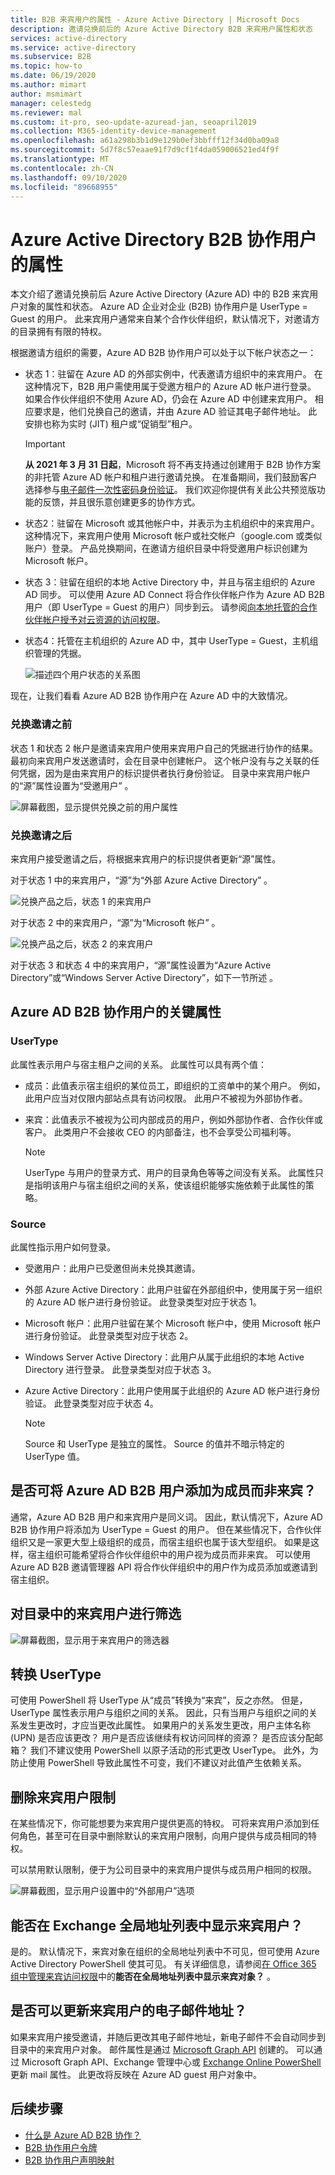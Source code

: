 ```yaml
---
title: B2B 来宾用户的属性 - Azure Active Directory | Microsoft Docs
description: 邀请兑换前后的 Azure Active Directory B2B 来宾用户属性和状态
services: active-directory
ms.service: active-directory
ms.subservice: B2B
ms.topic: how-to
ms.date: 06/19/2020
ms.author: mimart
author: msmimart
manager: celestedg
ms.reviewer: mal
ms.custom: it-pro, seo-update-azuread-jan, seoapril2019
ms.collection: M365-identity-device-management
ms.openlocfilehash: a61a298b3b1d9e129b0ef3bbfff12f34d0ba09a8
ms.sourcegitcommit: 5d7f8c57eaae91f7d9cf1f4da059006521ed4f9f
ms.translationtype: MT
ms.contentlocale: zh-CN
ms.lasthandoff: 09/10/2020
ms.locfileid: "89668955"
---
```

# <a name="properties-of-an-azure-active-directory-b2b-collaboration-user"></a>Azure Active Directory B2B 协作用户的属性

本文介绍了邀请兑换前后 Azure Active Directory (Azure AD) 中的 B2B 来宾用户对象的属性和状态。 Azure AD 企业对企业 (B2B) 协作用户是 UserType = Guest 的用户。 此来宾用户通常来自某个合作伙伴组织，默认情况下，对邀请方的目录拥有有限的特权。

根据邀请方组织的需要，Azure AD B2B 协作用户可以处于以下帐户状态之一：

- 状态 1：驻留在 Azure AD 的外部实例中，代表邀请方组织中的来宾用户。 在这种情况下，B2B 用户需使用属于受邀方租户的 Azure AD 帐户进行登录。 如果合作伙伴组织不使用 Azure AD，仍会在 Azure AD 中创建来宾用户。 相应要求是，他们兑换自己的邀请，并由 Azure AD 验证其电子邮件地址。 此安排也称为实时 (JIT) 租户或“促销型”租户。

   > [!IMPORTANT]
   > **从 2021 年 3 月 31 日起**，Microsoft 将不再支持通过创建用于 B2B 协作方案的非托管 Azure AD 帐户和租户进行邀请兑换。 在准备期间，我们鼓励客户选择参与[电子邮件一次性密码身份验证](one-time-passcode.md)。 我们欢迎你提供有关此公共预览版功能的反馈，并且很乐意创建更多的协作方式。

- 状态2：驻留在 Microsoft 或其他帐户中，并表示为主机组织中的来宾用户。 这种情况下，来宾用户使用 Microsoft 帐户或社交帐户（google.com 或类似账户）登录。 产品兑换期间，在邀请方组织目录中将受邀用户标识创建为 Microsoft 帐户。

- 状态 3：驻留在组织的本地 Active Directory 中，并且与宿主组织的 Azure AD 同步。 可以使用 Azure AD Connect 将合作伙伴帐户作为 Azure AD B2B 用户（即 UserType = Guest 的用户）同步到云。 请参阅[向本地托管的合作伙伴帐户授予对云资源的访问权限](hybrid-on-premises-to-cloud.md)。

- 状态4：托管在主机组织的 Azure AD 中，其中 UserType = Guest，主机组织管理的凭据。

  ![描述四个用户状态的关系图](media/user-properties/redemption-diagram.png)


现在，让我们看看 Azure AD B2B 协作用户在 Azure AD 中的大致情况。

### <a name="before-invitation-redemption"></a>兑换邀请之前

状态 1 和状态 2 帐户是邀请来宾用户使用来宾用户自己的凭据进行协作的结果。 最初向来宾用户发送邀请时，会在目录中创建帐户。 这个帐户没有与之关联的任何凭据，因为是由来宾用户的标识提供者执行身份验证。 目录中来宾用户帐户的“源”属性设置为“受邀用户” 。 

![屏幕截图，显示提供兑换之前的用户属性](media/user-properties/before-redemption.png)

### <a name="after-invitation-redemption"></a>兑换邀请之后

来宾用户接受邀请之后，将根据来宾用户的标识提供者更新“源”属性。

对于状态 1 中的来宾用户，“源”为“外部 Azure Active Directory” 。

![兑换产品之后，状态 1 的来宾用户](media/user-properties/after-redemption-state1.png)

对于状态 2 中的来宾用户，“源”为“Microsoft 帐户”   。

![兑换产品之后，状态 2 的来宾用户](media/user-properties/after-redemption-state2.png)

对于状态 3 和状态 4 中的来宾用户，“源”属性设置为“Azure Active Directory”或“Windows Server Active Directory”，如下一节所述    。

## <a name="key-properties-of-the-azure-ad-b2b-collaboration-user"></a>Azure AD B2B 协作用户的关键属性
### <a name="usertype"></a>UserType
此属性表示用户与宿主租户之间的关系。 此属性可以具有两个值：
- 成员：此值表示宿主组织的某位员工，即组织的工资单中的某个用户。 例如，此用户应当对仅限内部站点具有访问权限。 此用户不被视为外部协作者。

- 来宾：此值表示不被视为公司内部成员的用户，例如外部协作者、合作伙伴或客户。 此类用户不会接收 CEO 的内部备注，也不会享受公司福利等。

  > [!NOTE]
  > UserType 与用户的登录方式、用户的目录角色等等之间没有关系。 此属性只是指明该用户与宿主组织之间的关系，使该组织能够实施依赖于此属性的策略。

### <a name="source"></a>Source
此属性指示用户如何登录。

- 受邀用户：此用户已受邀但尚未兑换其邀请。

- 外部 Azure Active Directory：此用户驻留在外部组织中，使用属于另一组织的 Azure AD 帐户进行身份验证。 此登录类型对应于状态 1。

- Microsoft 帐户：此用户驻留在某个 Microsoft 帐户中，使用 Microsoft 帐户进行身份验证。 此登录类型对应于状态 2。

- Windows Server Active Directory：此用户从属于此组织的本地 Active Directory 进行登录。 此登录类型对应于状态 3。

- Azure Active Directory：此用户使用属于此组织的 Azure AD 帐户进行身份验证。 此登录类型对应于状态 4。
  > [!NOTE]
  > Source 和 UserType 是独立的属性。 Source 的值并不暗示特定的 UserType 值。

## <a name="can-azure-ad-b2b-users-be-added-as-members-instead-of-guests"></a>是否可将 Azure AD B2B 用户添加为成员而非来宾？
通常，Azure AD B2B 用户和来宾用户是同义词。 因此，默认情况下，Azure AD B2B 协作用户将添加为 UserType = Guest 的用户。 但在某些情况下，合作伙伴组织又是一家更大型上级组织的成员，而宿主组织也属于该大型组织。 如果是这样，宿主组织可能希望将合作伙伴组织中的用户视为成员而非来宾。 可以使用 Azure AD B2B 邀请管理器 API 将合作伙伴组织中的用户作为成员添加或邀请到宿主组织。

## <a name="filter-for-guest-users-in-the-directory"></a>对目录中的来宾用户进行筛选

![屏幕截图，显示用于来宾用户的筛选器](media/user-properties/filter-guest-users.png)

## <a name="convert-usertype"></a>转换 UserType
可使用 PowerShell 将 UserType 从“成员”转换为“来宾”，反之亦然。 但是，UserType 属性表示用户与组织之间的关系。 因此，只有当用户与组织之间的关系发生更改时，才应当更改此属性。 如果用户的关系发生更改，用户主体名称 (UPN) 是否应该更改？ 用户是否应该继续有权访问同样的资源？ 是否应该分配邮箱？ 我们不建议使用 PowerShell 以原子活动的形式更改 UserType。 此外，为防止使用 PowerShell 导致此属性不可变，我们不建议对此值产生依赖关系。

## <a name="remove-guest-user-limitations"></a>删除来宾用户限制
在某些情况下，你可能想要为来宾用户提供更高的特权。 可将来宾用户添加到任何角色，甚至可在目录中删除默认的来宾用户限制，向用户提供与成员相同的特权。

可以禁用默认限制，便于为公司目录中的来宾用户提供与成员用户相同的权限。

![屏幕截图，显示用户设置中的“外部用户”选项](media/user-properties/remove-guest-limitations.png)

## <a name="can-i-make-guest-users-visible-in-the-exchange-global-address-list"></a>能否在 Exchange 全局地址列表中显示来宾用户？
是的。 默认情况下，来宾对象在组织的全局地址列表中不可见，但可使用 Azure Active Directory PowerShell 使其可见。 有关详细信息，请参阅[在 Office 365 组中管理来宾访问权限](https://docs.microsoft.com/office365/admin/create-groups/manage-guest-access-in-groups)中的**能否在全局地址列表中显示来宾对象？** 。

## <a name="can-i-update-a-guest-users-email-address"></a>是否可以更新来宾用户的电子邮件地址？

如果来宾用户接受邀请，并随后更改其电子邮件地址，新电子邮件不会自动同步到目录中的来宾用户对象。 邮件属性是通过 [Microsoft Graph API](https://docs.microsoft.com/graph/api/resources/user?view=graph-rest-1.0) 创建的。 可以通过 Microsoft Graph API、Exchange 管理中心或 [Exchange Online PowerShell](https://docs.microsoft.com/powershell/module/exchange/users-and-groups/set-mailuser?view=exchange-ps)更新 mail 属性。 此更改将反映在 Azure AD guest 用户对象中。

## <a name="next-steps"></a>后续步骤

* [什么是 Azure AD B2B 协作？](what-is-b2b.md)
* [B2B 协作用户令牌](user-token.md)
* [B2B 协作用户声明映射](claims-mapping.md)
